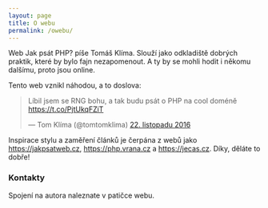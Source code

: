 ```yaml
---
layout: page
title: O webu
permalink: /owebu/
---
```


Web Jak psát PHP? píše Tomáš Klíma. Slouží jako odkladiště dobrých praktik, které by bylo fajn nezapomenout. 
A ty by se mohli hodit i někomu dalšímu, proto jsou online. 

Tento web vznikl náhodou, a to doslova:  

<blockquote class="twitter-tweet" data-lang="cs"><p lang="cs" dir="ltr">Líbil jsem se RNG bohu, a tak budu psát o PHP na cool doméně <a href="https://t.co/PjtUkqFZiT">https://t.co/PjtUkqFZiT</a></p>&mdash; Tom Klíma (@tomtomklima) <a href="https://twitter.com/tomtomklima/status/801058610738581504">22. listopadu 2016</a></blockquote>
<script async src="//platform.twitter.com/widgets.js" charset="utf-8"></script>

Inspirace stylu a zaměření článků je čerpána z webů jako <https://jakpsatweb.cz>, <https://php.vrana.cz> a <https://jecas.cz>. Díky, děláte to dobře!

### Kontakty

Spojení na autora naleznate v patičce webu. 